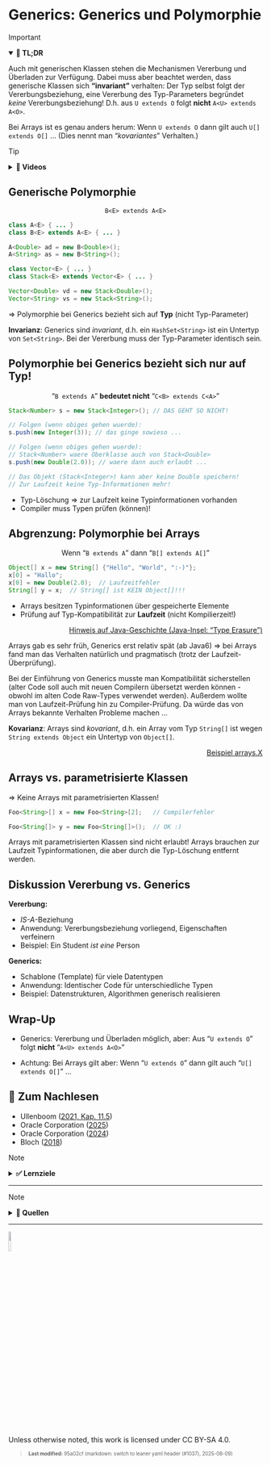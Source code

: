 # Generics: Generics und Polymorphie

> [!IMPORTANT]
>
> <details open>
>
> <summary><strong>🎯 TL;DR</strong></summary>
>
> Auch mit generischen Klassen stehen die Mechanismen Vererbung und
> Überladen zur Verfügung. Dabei muss aber beachtet werden, dass
> generische Klassen sich **“invariant”** verhalten: Der Typ selbst
> folgt der Vererbungsbeziehung, eine Vererbung des Typ-Parameters
> begründet *keine* Vererbungsbeziehung! D.h. aus `U extends O` folgt
> **nicht** `A<U> extends A<O>`.
>
> Bei Arrays ist es genau anders herum: Wenn `U extends O` dann gilt
> auch `U[] extends O[]` … (Dies nennt man “*kovariantes*” Verhalten.)
>
> </details>

> [!TIP]
>
> <details>
>
> <summary><strong>🎦 Videos</strong></summary>
>
> - [VL Generics und Polymorphie](https://youtu.be/RiTA43wTixQ)
>
> </details>

## Generische Polymorphie

<div align="center">

`B<E> extends A<E>`

</div>

``` java
class A<E> { ... }
class B<E> extends A<E> { ... }

A<Double> ad = new B<Double>();
A<String> as = new B<String>();
```

``` java
class Vector<E> { ... }
class Stack<E> extends Vector<E> { ... }

Vector<Double> vd = new Stack<Double>();
Vector<String> vs = new Stack<String>();
```

=\> Polymorphie bei Generics bezieht sich auf **Typ** (nicht
Typ-Parameter)

**Invarianz**: Generics sind *invariant*, d.h. ein `HashSet<String>` ist
ein Untertyp von `Set<String>`. Bei der Vererbung muss der Typ-Parameter
identisch sein.

## Polymorphie bei Generics bezieht sich nur auf Typ!

<div align="center">

“`B extends A`” **bedeutet nicht** “`C<B> extends C<A>`”

</div>

``` java
Stack<Number> s = new Stack<Integer>(); // DAS GEHT SO NICHT!

// Folgen (wenn obiges gehen wuerde):
s.push(new Integer(3)); // das ginge sowieso ...

// Folgen (wenn obiges gehen wuerde):
// Stack<Number> waere Oberklasse auch von Stack<Double>
s.push(new Double(2.0)); // waere dann auch erlaubt ...

// Das Objekt (Stack<Integer>) kann aber keine Double speichern!
// Zur Laufzeit keine Typ-Informationen mehr!
```

- Typ-Löschung =\> zur Laufzeit keine Typinformationen vorhanden
- Compiler muss Typen prüfen (können)!

## Abgrenzung: Polymorphie bei Arrays

<div align="center">

Wenn “`B extends A`” dann “`B[] extends A[]`”

</div>

``` java
Object[] x = new String[] {"Hello", "World", ":-)"};
x[0] = "Hallo";
x[0] = new Double(2.0);  // Laufzeitfehler
String[] y = x;  // String[] ist KEIN Object[]!!!
```

- Arrays besitzen Typinformationen über gespeicherte Elemente
- Prüfung auf Typ-Kompatibilität zur **Laufzeit** (nicht Kompilierzeit!)

<p align="right"><a href="https://openbook.rheinwerk-verlag.de/javainsel/11_002.html#u11.2.2">Hinweis auf Java-Geschichte (Java-Insel: “Type Erasure”)</a></p>

Arrays gab es sehr früh, Generics erst relativ spät (ab Java6) =\> bei
Arrays fand man das Verhalten natürlich und pragmatisch (trotz der
Laufzeit-Überprüfung).

Bei der Einführung von Generics musste man Kompatibilität sicherstellen
(alter Code soll auch mit neuen Compilern übersetzt werden können -
obwohl im alten Code Raw-Types verwendet werden). Außerdem wollte man
von Laufzeit-Prüfung hin zu Compiler-Prüfung. Da würde das von Arrays
bekannte Verhalten Probleme machen …

**Kovarianz**: Arrays sind *kovariant*, d.h. ein Array vom Typ
`String[]` ist wegen `String extends Object` ein Untertyp von
`Object[]`.

<p align="right"><a href="https://github.com/Programmiermethoden-CampusMinden/Prog2-Lecture/blob/master/lecture/java-classic/src/arrays/X.java">Beispiel arrays.X</a></p>

## Arrays vs. parametrisierte Klassen

=\> Keine Arrays mit parametrisierten Klassen!

``` java
Foo<String>[] x = new Foo<String>[2];   // Compilerfehler

Foo<String[]> y = new Foo<String[]>();  // OK :)
```

Arrays mit parametrisierten Klassen sind nicht erlaubt! Arrays brauchen
zur Laufzeit Typinformationen, die aber durch die Typ-Löschung entfernt
werden.

## Diskussion Vererbung vs. Generics

**Vererbung:**

- *IS-A*-Beziehung
- Anwendung: Vererbungsbeziehung vorliegend, Eigenschaften verfeinern
- Beispiel: Ein Student *ist eine* Person

**Generics:**

- Schablone (Template) für viele Datentypen
- Anwendung: Identischer Code für unterschiedliche Typen
- Beispiel: Datenstrukturen, Algorithmen generisch realisieren

## Wrap-Up

- Generics: Vererbung und Überladen möglich, aber: Aus “`U extends O`”
  folgt **nicht** “`A<U> extends A<O>`”

<!-- -->

- Achtung: Bei Arrays gilt aber: Wenn “`U extends O`” dann gilt auch
  “`U[] extends O[]`” …

## 📖 Zum Nachlesen

- Ullenboom ([2021, Kap. 11.5](#ref-Ullenboom2021))
- Oracle Corporation ([2025](#ref-LernJava))
- Oracle Corporation ([2024](#ref-Java-SE-Tutorial))
- Bloch ([2018](#ref-Bloch2018))

> [!NOTE]
>
> <details>
>
> <summary><strong>✅ Lernziele</strong></summary>
>
> - k3: Ich kann Vererbungsbeziehungen mit generischen Klassen bilden
> - k3: Ich kann mit Arrays und generischen Typen umgehen
>
> </details>

------------------------------------------------------------------------

> [!NOTE]
>
> <details>
>
> <summary><strong>👀 Quellen</strong></summary>
>
> <div id="refs" class="references csl-bib-body hanging-indent"
> entry-spacing="0">
>
> <div id="ref-Bloch2018" class="csl-entry">
>
> Bloch, J. 2018. *Effective Java*. 3. Aufl. Addison-Wesley.
>
> </div>
>
> <div id="ref-Java-SE-Tutorial" class="csl-entry">
>
> Oracle Corporation. 2024. „The Java Tutorials“. 2024.
> <https://docs.oracle.com/javase/tutorial/>.
>
> </div>
>
> <div id="ref-LernJava" class="csl-entry">
>
> ———. 2025. „Learn Java“. 2025. <https://dev.java/learn/>.
>
> </div>
>
> <div id="ref-Ullenboom2021" class="csl-entry">
>
> Ullenboom, C. 2021. *Java ist auch eine Insel*. 16. Aufl.
> Rheinwerk-Verlag.
> <https://openbook.rheinwerk-verlag.de/javainsel/index.html>.
>
> </div>
>
> </div>
>
> </details>

------------------------------------------------------------------------

<img src="https://licensebuttons.net/l/by-sa/4.0/88x31.png" width="10%">

Unless otherwise noted, this work is licensed under CC BY-SA 4.0.

<blockquote><p><sup><sub><strong>Last modified:</strong> 95a02cf (markdown: switch to leaner yaml header (#1037), 2025-08-09)<br></sub></sup></p></blockquote>
